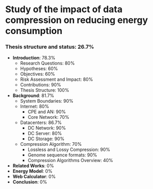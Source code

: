 # Study of the impact of data compression on reducing energy consumption

### Thesis structure and status: 26.7%

* **Introduction**: 78.3%
    - Research Questions: 80%
    - Hypotheses: 60%
    - Objectives: 60%
    - Risk Assessment and Impact: 80%
    - Contributions: 90%
    - Thesis Structure: 100%
* **Background**: 81.7%
    - System Boundaries: 90%
    - Internet: 80%
        - CPE and AN: 90%
        - Core Network: 70%
    - Datacenters: 86.7%
        - DC Network: 90%
        - DC Server: 80%
        - DC Storage: 90%
    - Compression Algorithm: 70%
        - Lossless and Lossy Compression: 90%
        - Genome sequence formats: 90%
        - Compression Algorithms Overview: 40%
* **Related Works**: 0%
* **Energy Model**: 0%
* **Web Calculator**: 0%
* **Conclusion**: 0%
